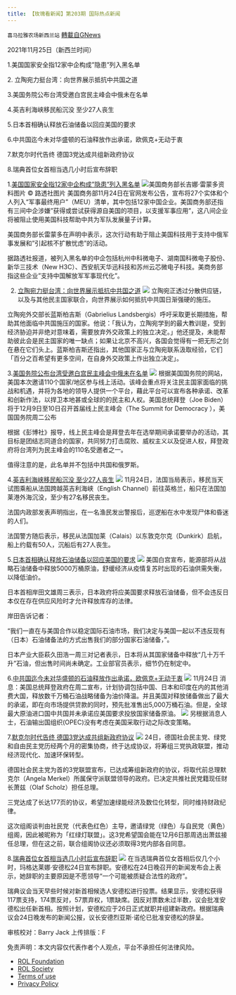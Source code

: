 ```yaml
---
title: 【玫瑰看新闻】第203期 国际热点新闻
---
```

`喜马拉雅农场新西兰站` [轉載自GNews](https://gnews.org/zh-hans/1702616/)

2021年11月25日（新西兰时间）

1.美国国家安全指12家中企构成”隐患”列入黑名单

2. 立陶宛力挺台湾：向世界展示抵抗中共国之道

3.美国务院公布台湾受邀白宫民主峰会中俄未在名单

4.英吉利海峡移民船沉没 至少27人丧生

5.日本首相确认释放石油储备以回应美国的要求

6.中共国迄今未对华盛顿的石油释放作出承诺，欧佩克+无动于衷

7.默克尔时代告终 德国3党达成共组新政府协议

8.瑞典首位女首相当选几小时后宣布辞职



1.[美国国家安全指12家中企构成”隐患”列入黑名单](https://www.sydneytoday.com/content-1021428240753005)
![](https://assets.gnews.org/wp-content/uploads/2021/11/图片-1-23.jpg)美国商务部长吉娜·雷蒙多资料图片 © 路透社图片
美国商务部11月24日在官网发布公告，宣布将27个实体和个人列入“军事最终用户”（MEU）清单，其中包括12家中国企业。美国商务部还指有三间中企涉嫌”获得或尝试获得源自美国的项目，以支援军事应用”，这八间企业将被阻止使用美国科技帮助中共为军队发展量子计算。

美国商务部长雷蒙多在声明中表示，这次行动有助于阻止美国科技用于支持中俄军事发展和”引起核不扩散忧虑”的活动。

据路透社报道，被列入黑名单的中企包括杭州中科微电子、湖南国科微电子股份、新华三技术（New H3C）、西安航天华迅科技和苏州云芯微电子科技。美商务部指这些企业”支持中国解放军军事现代化”。

2. [立陶宛力挺台湾：向世界展示抵抗中共国之道](https://www.swissinfo.ch/chi/afp/%E5%8A%9B%E6%8C%BA%E5%8F%B0%E6%B9%BE-%E7%AB%8B%E9%99%B6%E5%AE%9B-%E5%90%91%E4%B8%96%E7%95%8C%E5%B1%95%E7%A4%BA%E6%8A%B5%E6%8A%97%E4%B8%AD%E5%9B%BD%E4%B9%8B%E9%81%93/47138776)
![](https://assets.gnews.org/wp-content/uploads/2021/11/图片-2-14.jpg)
立陶宛正透过分散供应链，以及与其他民主国家联合，向世界展示如何抵抗中共国日渐强硬的施压。

立陶宛外交部长蓝斯柏吉斯（Gabrielius Landsbergis）呼吁采取更长期措施，帮助其他面临中共国施压的国家。他说：「我认为，立陶宛学到的最大教训是，受到经济胁迫并非绝对意味着，需要放弃外交政策上的独立决定。」他还提及，未能帮助彼此会是民主国家的唯一缺点；如果让北京不高兴，各国会觉得有一把无形之剑在悬在它们头上。蓝斯柏吉斯还指出，其他国家正与立陶宛联系汲取经验，它们「百分之百希望有更多空间，在自身外交政策上作出独立决定」。

3.[美国务院公布台湾受邀白宫民主峰会中俄未在名单](https://cn.reuters.com/article/china-foreign-ministry-comments-usa-taiw-idCNKBS2I90LK)
![](https://assets.gnews.org/wp-content/uploads/2021/11/图片-3-14.jpg)
根据美国国务院的网站，美国本次邀请110个国家/地区参与线上活动。该峰会重点将关注民主国家面临的挑战和机遇，并将为各地的领导人提供一个平台，藉此平台可以宣布各种承诺、改革和创新作法，以捍卫本地甚或全球的的民主和人权。美国总统拜登（Joe Biden）将于12月9日至10日召开首届线上民主峰会（The Summit for Democracy ），美国国务院周二公布

根据《彭博社》报导，线上民主峰会是拜登去年在选举期间承诺要举办的活动，其目标是团结志同道合的国家，共同努力打击腐败、威权主义以及促进人权，拜登政府将台湾列为民主峰会的110名受邀者之一。

值得注意的是，此名单并不包括中共国和俄罗斯。

4.[英吉利海峡移民船沉没 至少27人丧生](https://www.swissinfo.ch/chi/afp/%E8%8B%B1%E5%90%89%E5%88%A9%E6%B5%B7%E5%B3%A1%E7%A7%BB%E6%B0%91%E8%88%B9%E6%B2%89%E6%B2%A1-%E8%87%B3%E5%B0%9127%E4%BA%BA%E4%B8%A7%E7%94%9F/47138780)
![](https://assets.gnews.org/wp-content/uploads/2021/11/图片-4-10.jpg)
11月24日，法国当局表示，移民当天试图乘船从法国跨越英吉利海峡（English Channel）前往英格兰，船只在法国加莱港外海沉没，至少有27名移民丧生。

法国内政部发表声明指出，在一名渔民发出警报后，巡逻船在水中发现尸体和昏迷的人们。

法国警方随后表示，移民从法国加莱（Calais）以东敦克尔克（Dunkirk）启航，船上约载有50人，沉船后有27人丧生。

5.[日本首相确认释放石油储备以回应美国的要求](https://www.reuters.com/markets/commodities/japan-pm-confirms-oil-reserve-release-response-us-request-2021-11-23/)
![](https://assets.gnews.org/wp-content/uploads/2021/11/图片-5-7.jpg)
美国白宫宣布，能源部将从战略石油储备中释放5000万桶原油，舒缓经济从疫情复苏时出现的石油供需失衡，以降低油价。

日本首相岸田文雄周三表示，日本政府将应美国要求释放石油储备，但不会违反日本仅在存在供应风险时才允许释放库存的法律。

岸田告诉记者：

“我们一直在与美国合作以稳定国际石油市场，我们决定与美国一起以不违反现有（日本）石油储备法的方式出售我们的部分国家石油储备，”。

日本产业大臣萩久田浩一周三对记者表示，日本将从其国家储备中释放“几十万千升”石油，但出售时间尚未确定。工业部官员表示，细节仍在制定中。

6.[中共国迄今未对华盛顿的石油释放作出承诺，欧佩克+无动于衷](https://www.reuters.com/article/china-usa-response-oil-reserve-1124-wedn-idCNKBS2IA02Q)
![](https://assets.gnews.org/wp-content/uploads/2021/11/图片6-1.jpg)
11月24日 消息：美国总统拜登政府在周二宣布，计划协调包括中国、日本和印度在内的其他消费大国，释放数千万桶石油战略储备为油价降温。并且美国对释放储备做出了最大的承诺，即在向市场提供贷款的同时，预先批准售出5,000万桶石油。但是，全球最大原油进口国中共国并未承诺应美国要求投放国家储备原油。
![](https://assets.gnews.org/wp-content/uploads/2021/11/图片-7-3.jpg)
另根据消息人士，石油输出国组织(OPEC)没有考虑在美国采取行动之际改变策略。

7.[默克尔时代告终 德国3党达成共组新政府协议](https://www.swissinfo.ch/chi/afp/%E6%A2%85%E5%85%8B%E5%B0%94%E6%97%B6%E4%BB%A3%E5%91%8A%E7%BB%88-%E5%BE%B7%E5%9B%BD3%E5%85%9A%E8%BE%BE%E6%88%90%E5%85%B1%E7%BB%84%E6%96%B0%E6%94%BF%E5%BA%9C%E5%8D%8F%E8%AE%AE/47138778)
![](https://assets.gnews.org/wp-content/uploads/2021/11/图片-8-3.jpg)
24日，德国社会民主党、绿党和自由民主党历经两个月的密集协商，终于达成协议，将筹组三党执政联盟，推动经济现代化、加速环保转型。

德国社会民主党为首的3党联盟宣布，已达成筹组新政府的协议，将取代前总理默克尔（Angela Merkel）所属保守派联盟领导的政府。已决定共推社民党籍现任财长萧兹（Olaf Scholz）担任总理。

三党达成了长达177页的协议，希望加速绿能经济及数位化转型，同时维持财政纪律。

这次组阁谈判由社民党（代表色红色）主导，邀请绿党（绿色）与自民党（黄色）组阁，因此被昵称为「红绿灯联盟」。这3党希望国会能在12月6日那周选出萧兹接任总理，但在这之前，联合组阁协议还必须取得3党内部各自同意。

8.[瑞典首位女首相当选几小时后宣布辞职](https://solacemedia.co.nz/%E7%91%9E%E5%85%B8%E9%A6%96%E4%BD%8D%E5%A5%B3%E9%A6%96%E7%9B%B8%E5%BD%93%E9%80%89%E5%87%A0%E5%B0%8F%E6%97%B6%E5%90%8E%E5%AE%A3%E5%B8%83%E8%BE%9E%E8%81%8C/)
![](https://assets.gnews.org/wp-content/uploads/2021/11/图片1-.jpg)
在当选瑞典首位女首相后仅几个小时，玛格达莱娜·安德松24日宣布辞职。安德松在24日晚召开的新闻发布会上表示，她辞职的主要原因是不愿领导“一个可能被质疑合法性的政府”。

瑞典议会当天早些时候对新首相候选人安德松进行投票。结果显示，安德松获得117票支持，174票反对，57票弃权，1票缺席。因反对票数未过半数，议会批准安德松出任新首相。按照计划，安德松应于26日正式就职并组建新政府。根据瑞典议会24日晚发布的新闻公报，议长安德烈亚斯·诺伦已批准安德松的辞呈。



审核校对：Barry Jack
上传排版：F

 

免责声明：本文内容仅代表作者个人观点，平台不承担任何法律风险。

- [ROL Foundation](https://rolfoundation.org/)
- [ROL Society](https://rolsociety.org/)
- [Terms of use](https://gnews.org/terms-of-use-3/)
- [Privacy Policy](https://gnews.org/privacy-policy/)
